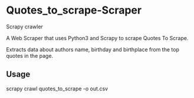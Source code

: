 # Quotes_to_scrape-Scraper
Scrapy crawler

A Web Scraper that uses Python3 and Scrapy to scrape Quotes To Scrape.

Extracts data about authors name, birthday and birthplace from the top quotes in the page.

## Usage

scrapy crawl quotes_to_scrape -o out.csv
